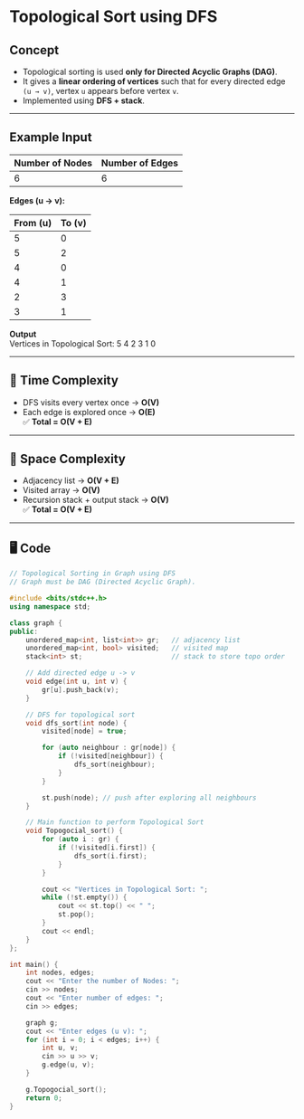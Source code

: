 #  Topological Sort using DFS  

##  Concept  
- Topological sorting is used **only for Directed Acyclic Graphs (DAG)**.  
- It gives a **linear ordering of vertices** such that for every directed edge `(u → v)`, vertex `u` appears before vertex `v`.  
- Implemented using **DFS + stack**.  

---


##  Example Input  

| **Number of Nodes** | **Number of Edges** |
|----------------------|----------------------|
| 6                    | 6                    |

**Edges (u → v):**  

| From (u) | To (v) |
|----------|--------|
| 5        | 0      |
| 5        | 2      |
| 4        | 0      |
| 4        | 1      |
| 2        | 3      |
| 3        | 1      |


**Output**  
Vertices in Topological Sort: 5 4 2 3 1 0


---

## 🔹 Time Complexity  
- DFS visits every vertex once → **O(V)**  
- Each edge is explored once → **O(E)**  
✅ **Total = O(V + E)**  

---

## 🔹 Space Complexity  
- Adjacency list → **O(V + E)**  
- Visited array → **O(V)**  
- Recursion stack + output stack → **O(V)**  
✅ **Total = O(V + E)**  

---

## 🖥️ Code  

```cpp
// Topological Sorting in Graph using DFS
// Graph must be DAG (Directed Acyclic Graph).

#include <bits/stdc++.h>
using namespace std;

class graph {
public:
    unordered_map<int, list<int>> gr;   // adjacency list
    unordered_map<int, bool> visited;   // visited map
    stack<int> st;                      // stack to store topo order

    // Add directed edge u -> v
    void edge(int u, int v) {
        gr[u].push_back(v);
    }

    // DFS for topological sort
    void dfs_sort(int node) {
        visited[node] = true;

        for (auto neighbour : gr[node]) {
            if (!visited[neighbour]) {
                dfs_sort(neighbour);
            }
        }

        st.push(node); // push after exploring all neighbours
    }

    // Main function to perform Topological Sort
    void Topogocial_sort() {
        for (auto i : gr) {
            if (!visited[i.first]) {
                dfs_sort(i.first);
            }
        }

        cout << "Vertices in Topological Sort: ";
        while (!st.empty()) {
            cout << st.top() << " ";
            st.pop();
        }
        cout << endl;
    }
};

int main() {
    int nodes, edges;
    cout << "Enter the number of Nodes: ";
    cin >> nodes;
    cout << "Enter number of edges: ";
    cin >> edges;

    graph g;
    cout << "Enter edges (u v): ";
    for (int i = 0; i < edges; i++) {
        int u, v;
        cin >> u >> v;
        g.edge(u, v);
    }

    g.Topogocial_sort();
    return 0;
}
